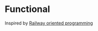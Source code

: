 # Functional

Inspired by [Railway oriented programming](http://fsharpforfunandprofit.com/posts/recipe-part2/)
